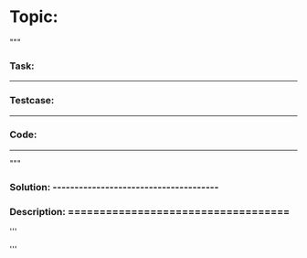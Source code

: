 #

# Topic:

"""
### Task:
---




### Testcase:
---



### Code:
---

"""
### Solution: --------------------------------------




### Description: ===================================
'''




'''
